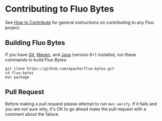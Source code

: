 <!--
Licensed to the Apache Software Foundation (ASF) under one or more
contributor license agreements.  See the NOTICE file distributed with
this work for additional information regarding copyright ownership.
The ASF licenses this file to You under the Apache License, Version 2.0
(the "License"); you may not use this file except in compliance with
the License.  You may obtain a copy of the License at

    http://www.apache.org/licenses/LICENSE-2.0

Unless required by applicable law or agreed to in writing, software
distributed under the License is distributed on an "AS IS" BASIS,
WITHOUT WARRANTIES OR CONDITIONS OF ANY KIND, either express or implied.
See the License for the specific language governing permissions and
limitations under the License.
-->

# Contributing to Fluo Bytes

See [How to Contribute][contribute] for general instructions on contributing to any Fluo project.

## Building Fluo Bytes

If you have [Git], [Maven], and [Java][java] (version 8+) installed, run these commands to build
Fluo Bytes:

    git clone https://github.com/apache/fluo-bytes.git
    cd fluo-bytes
    mvn package

## Pull Request

Before making a pull request please attempt to run `mvn verify`.  If it fails and you are not sure 
why, it's OK to go ahead make the pull request with a comment about the failure.

[Git]: http://git-scm.com/
[java]: http://openjdk.java.net/
[Maven]: http://maven.apache.org/
[contribute]: https://fluo.apache.org/how-to-contribute/

